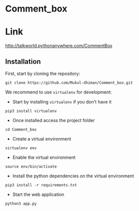 # Comment_box

# Link

http://talkworld.pythonanywhere.com/CommentBox

## Installation

First, start by cloning the repository:

```
git clone https://github.com/Mukul-dhiman/Comment_box.git
```

We recommend to use `virtualenv` for development:

- Start by installing `virtualenv` if you don't have it
```
pip3 install virtualenv
```

- Once installed access the project folder
```
cd Comment_box
```

- Create a virtual environment
```
virtualenv env
```

- Enable the virtual environment
```
source env/bin/activate
```

- Install the python dependencies on the virtual environment
```
pip3 install -r requirements.txt
```

- Start the web application
```
python3 app.py
